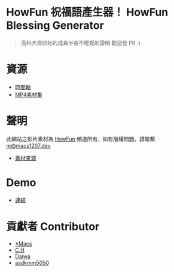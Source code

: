 # HowFun 祝福語產生器！ HowFun Blessing Generator

> 高科大資研社的成員半夜不睡覺的證明
> 歡迎發 PR :)

# 資源
- [時間軸](https://github.com/macs1207/HowFun-blessing-generator/tree/master/dictionarys)
- [MP4素材集](https://github.com/macs1207/HowFun-blessing-generator/tree/master/videopack)

# 聲明
此網站之影片素材為 [HowFun](https://www.youtube.com/channel/UCxUzQ3wu0oJP_8YLWt71WgQ) 頻道所有，如有版權問題，請聯繫 m@macs1207.dev

- [素材來源](https://www.youtube.com/watch?v=sNcvgpUqrwE)

# Demo
- [連結](https://howfun.macs1207.dev)

# 貢獻者 Contributor
- [*Macs](https://github.com/macs1207)
- [C.H](https://github.com/chrisliu430)
- [Daiwa](https://github.com/daidaidarwa)
- [asdkmm5050](https://github.com/asdkmm5050)